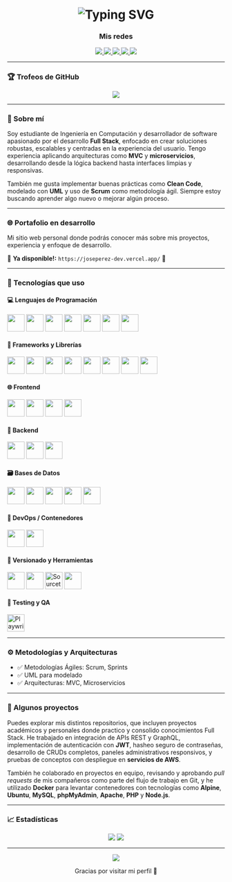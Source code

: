 <h1 align="center">
  <img src="https://readme-typing-svg.demolab.com?font=Fira+Code&duration=3000&pause=800&color=38BDF8&center=true&vCenter=true&width=600&lines=Hola+%F0%9F%91%8B%2C+soy+Jos%C3%A9+P%C3%A9rez;Full+Stack+Software+Developer" alt="Typing SVG" />
</h1>

<h3 align="center">Mis redes</h3>

<p align="center">
  <a href="https://www.linkedin.com/in/joseprzdev-c05" target="_blank">
    <img src="https://img.shields.io/badge/LinkedIn-blue?style=for-the-badge&logo=linkedin&logoColor=white" />
  </a>
  <a href="https://github.com/Perezcortes" target="_blank">
    <img src="https://img.shields.io/badge/GitHub-000?style=for-the-badge&logo=github&logoColor=white" />
  </a>
  <a href="https://www.facebook.com/share/1EicPfhd4k/" target="_blank">
    <img src="https://img.shields.io/badge/Facebook-1877F2?style=for-the-badge&logo=facebook&logoColor=white" />
  </a>
  <a href="https://www.instagram.com/jose05a?igsh=MXh0OW04bmp5dnVjNw==" target="_blank">
    <img src="https://img.shields.io/badge/Instagram-E4405F?style=for-the-badge&logo=instagram&logoColor=white" />
  </a>
  <a href="mailto:perezcortes05prz@gmail.com">
    <img src="https://img.shields.io/badge/Email-D14836?style=for-the-badge&logo=gmail&logoColor=white" />
  </a>
</p>

---

### 🏆 Trofeos de GitHub

<p align="center">
  <img src="https://github-profile-trophy.vercel.app/?username=Perezcortes&theme=tokyonight" />
</p>

---

### 🧠 Sobre mí

Soy estudiante de Ingeniería en Computación y desarrollador de software apasionado por el desarrollo **Full Stack**, enfocado en crear soluciones robustas, escalables y centradas en la experiencia del usuario. Tengo experiencia aplicando arquitecturas como **MVC** y **microservicios**, desarrollando desde la lógica backend hasta interfaces limpias y responsivas.

También me gusta implementar buenas prácticas como **Clean Code**, modelado con **UML** y uso de **Scrum** como metodología ágil. Siempre estoy buscando aprender algo nuevo o mejorar algún proceso.

---

### 🌐 Portafolio en desarrollo

Mi sitio web personal donde podrás conocer más sobre mis proyectos, experiencia y enfoque de desarrollo.

📍 **Ya disponible!:** `https://joseperez-dev.vercel.app/` 🚀

---
### 🎯 Tecnologías que uso

#### 💻 Lenguajes de Programación

<p>
  <img src="https://cdn.jsdelivr.net/gh/devicons/devicon/icons/c/c-original.svg" width="40" />
  <img src="https://cdn.jsdelivr.net/gh/devicons/devicon/icons/cplusplus/cplusplus-original.svg" width="40" />
  <img src="https://cdn.jsdelivr.net/gh/devicons/devicon/icons/java/java-original.svg" width="40" />
  <img src="https://cdn.jsdelivr.net/gh/devicons/devicon/icons/python/python-original.svg" width="40" />
  <img src="https://cdn.jsdelivr.net/gh/devicons/devicon/icons/javascript/javascript-original.svg" width="40" />
  <img src="https://cdn.jsdelivr.net/gh/devicons/devicon/icons/typescript/typescript-original.svg" width="40" />
  <img src="https://cdn.jsdelivr.net/gh/devicons/devicon/icons/php/php-original.svg" width="40" />
</p>

#### 🧩 Frameworks y Librerías

<p>
  <img src="https://cdn.jsdelivr.net/gh/devicons/devicon/icons/express/express-original.svg" width="40" />
  <img src="https://cdn.jsdelivr.net/gh/devicons/devicon/icons/nextjs/nextjs-original.svg" width="40" />
  <img src="https://cdn.jsdelivr.net/gh/devicons/devicon/icons/react/react-original.svg" width="40" />
  <img src="https://cdn.jsdelivr.net/gh/devicons/devicon/icons/angularjs/angularjs-original.svg" width="40" />
  <img src="https://laravel.com/img/logomark.min.svg" width="40" />
  <img src="https://www.vectorlogo.zone/logos/tailwindcss/tailwindcss-icon.svg" width="40" />
  <img src="https://cdn.jsdelivr.net/gh/devicons/devicon/icons/bootstrap/bootstrap-original.svg" width="40" />
  <img src="https://cdn.jsdelivr.net/gh/devicons/devicon/icons/fastapi/fastapi-original.svg" width="40" />
</p>

#### 🌐 Frontend

<p>
  <img src="https://cdn.jsdelivr.net/gh/devicons/devicon/icons/html5/html5-original.svg" width="40" />
  <img src="https://cdn.jsdelivr.net/gh/devicons/devicon/icons/css3/css3-original.svg" width="40" />
  <img src="https://cdn.jsdelivr.net/gh/devicons/devicon/icons/javascript/javascript-original.svg" width="40" />
  <img src="https://cdn.jsdelivr.net/gh/devicons/devicon/icons/react/react-original.svg" width="40" />
</p>

#### 🔧 Backend

<p>
  <img src="https://cdn.jsdelivr.net/gh/devicons/devicon/icons/nodejs/nodejs-original.svg" width="40" />
  <img src="https://cdn.jsdelivr.net/gh/devicons/devicon/icons/php/php-original.svg" width="40" />
  <img src="https://cdn.jsdelivr.net/gh/devicons/devicon/icons/python/python-original.svg" width="40" />
</p>

#### 🗃️ Bases de Datos

<p>
  <img src="https://cdn.jsdelivr.net/gh/devicons/devicon/icons/mysql/mysql-original.svg" width="40" />
  <img src="https://cdn.jsdelivr.net/gh/devicons/devicon/icons/postgresql/postgresql-original.svg" width="40" />
  <img src="https://www.phpmyadmin.net/static/images/logo-og.png" width="40" />
  <img src="https://cdn.jsdelivr.net/gh/devicons/devicon/icons/mongodb/mongodb-original.svg" width="40" />
  <img src="https://cdn.jsdelivr.net/gh/devicons/devicon/icons/graphql/graphql-plain.svg" width="40" />
</p>

#### 🚀 DevOps / Contenedores

<p>
  <img src="https://cdn.jsdelivr.net/gh/devicons/devicon/icons/docker/docker-original.svg" width="40" />
  <img src="https://cdn.jsdelivr.net/gh/devicons/devicon/icons/linux/linux-original.svg" width="40" />
</p>

#### 🔄 Versionado y Herramientas

<p>
  <img src="https://cdn.jsdelivr.net/gh/devicons/devicon/icons/git/git-original.svg" width="40" />
  <img src="https://cdn.jsdelivr.net/gh/devicons/devicon/icons/github/github-original.svg" width="40" />
  <img src="https://cdn.worldvectorlogo.com/logos/sourcetree-1.svg" width="40" alt="Sourcetree logo" />
  <img src="https://cdn.jsdelivr.net/gh/devicons/devicon/icons/postman/postman-original.svg" width="40" />
</p>

#### 🧪 Testing y QA

<p>
  <img src="https://playwright.dev/img/playwright-logo.svg" width="40" alt="Playwright logo" />
</p>

---

### ⚙️ Metodologías y Arquitecturas

- ✅ Metodologías Ágiles: Scrum, Sprints  
- ✅ UML para modelado  
- ✅ Arquitecturas: MVC, Microservicios

---

### 💼 Algunos proyectos

Puedes explorar mis distintos repositorios, que incluyen proyectos académicos y personales donde practico y consolido conocimientos Full Stack. He trabajado en integración de APIs REST y GraphQL, implementación de autenticación con **JWT**, hasheo seguro de contraseñas, desarrollo de CRUDs completos, paneles administrativos responsivos, y pruebas de conceptos con despliegue en **servicios de AWS**.

También he colaborado en proyectos en equipo, revisando y aprobando *pull requests* de mis compañeros como parte del flujo de trabajo en Git, y he utilizado **Docker** para levantar contenedores con tecnologías como **Alpine**, **Ubuntu**, **MySQL**, **phpMyAdmin**, **Apache**, **PHP** y **Node.js**.

---

### 📈 Estadísticas

<p align="center">
  <img src="https://github-readme-stats.vercel.app/api?username=Perezcortes&show_icons=true&theme=merko" />
  <img src="https://github-readme-stats.vercel.app/api/top-langs/?username=Perezcortes&layout=compact&theme=merko" />
</p>

---
<p align="center">
  <img src="https://github-readme-streak-stats.herokuapp.com/?user=Perezcortes&theme=tokyonight" />
</p>

<p align="center">Gracias por visitar mi perfil 🙌</p>

